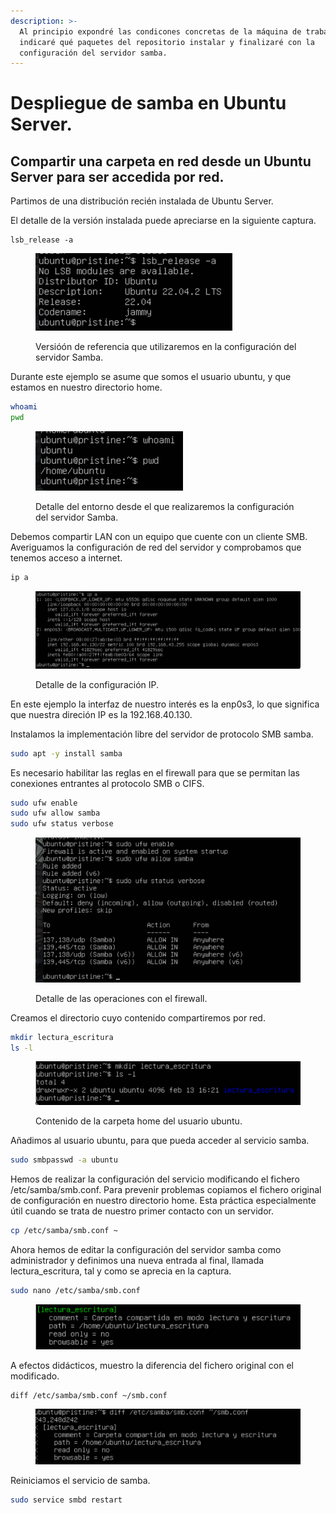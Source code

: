 ```yaml
---
description: >-
  Al principio expondré las condicones concretas de la máquina de trabajo,
  indicaré qué paquetes del repositorio instalar y finalizaré con la
  configuración del servidor samba.
---
```


# Despliegue de samba en Ubuntu Server.

## Compartir una carpeta en red desde un Ubuntu Server para ser accedida por red.&#x20;

Partimos de una distribución recién instalada de Ubuntu Server.

El detalle de la versión instalada puede apreciarse en la siguiente captura.

```shell
lsb_release -a
```

<figure><img src="../.gitbook/assets/Captura de pantalla 2024-02-13 a las 16.27.44.png" alt="" width="315"><figcaption><p>Versióón de referencia que utilizaremos en la configuración del servidor Samba.</p></figcaption></figure>

Durante este ejemplo se asume que somos el usuario ubuntu, y que estamos en nuestro directorio home.

```sh
whoami
pwd
```

<figure><img src="../.gitbook/assets/Captura de pantalla 2024-02-13 a las 16.52.54.png" alt="" width="236"><figcaption><p>Detalle del entorno desde el que realizaremos la configuración del servidor Samba.</p></figcaption></figure>

Debemos compartir LAN con un equipo que cuente con un cliente SMB. Averiguamos la configuración de red del servidor y comprobamos que tenemos acceso a internet.&#x20;

```sh
ip a
```

<figure><img src="../.gitbook/assets/Captura de pantalla 2024-02-13 a las 17.08.06.png" alt=""><figcaption><p>Detalle de la configuración IP.</p></figcaption></figure>

En este ejemplo la interfaz de nuestro interés es la enp0s3, lo que significa que nuestra direción IP es la 192.168.40.130.

Instalamos la implementación libre del servidor de protocolo SMB samba.



```sh
sudo apt -y install samba
```



Es necesario habilitar las reglas en el firewall para que se permitan las conexiones entrantes al protocolo SMB o CIFS.

```sh
sudo ufw enable
sudo ufw allow samba
sudo ufw status verbose
```

<figure><img src="../.gitbook/assets/Captura de pantalla 2024-02-13 a las 16.47.31.png" alt=""><figcaption><p>Detalle de las operaciones con el firewall.</p></figcaption></figure>

Creamos el directorio cuyo contenido compartiremos por red.

```sh
mkdir lectura_escritura
ls -l
```

<figure><img src="../.gitbook/assets/Captura de pantalla 2024-02-13 a las 17.22.40.png" alt=""><figcaption><p>Contenido de la carpeta home del usuario ubuntu.</p></figcaption></figure>

Añadimos al usuario ubuntu, para que pueda acceder al servicio samba.

```sh
sudo smbpasswd -a ubuntu
```

Hemos de realizar la configuración del servicio modificando el fichero /etc/samba/smb.conf. Para prevenir problemas copiamos el fichero original de configuración en nuestro directorio home. Esta práctica especialmente útil cuando se trata de nuestro primer contacto con un servidor.

```sh
cp /etc/samba/smb.conf ~
```

Ahora hemos de editar la configuración del servidor samba como administrador y definimos una nueva entrada al final, llamada lectura\_escritura, tal y como se aprecia en la captura.

```sh
sudo nano /etc/samba/smb.conf
```



<figure><img src="../.gitbook/assets/Captura de pantalla 2024-02-14 a las 9.33.37.png" alt=""><figcaption></figcaption></figure>

A efectos didácticos, muestro la diferencia del fichero original con el modificado.

```
diff /etc/samba/smb.conf ~/smb.conf
```

<figure><img src="../.gitbook/assets/Captura de pantalla 2024-02-14 a las 12.31.11 (1).png" alt=""><figcaption></figcaption></figure>

Reiniciamos el servicio de samba.

```sh
sudo service smbd restart
```

